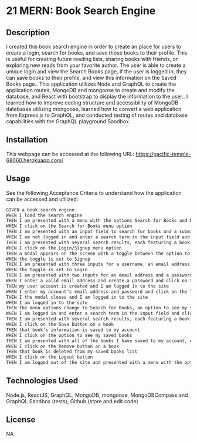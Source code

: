 # 21 MERN: Book Search Engine

## Description

I created this book search engine in order to create an place for users to create a login, search for books, and save those books to their profile. This is useful for creating future reading lists, sharing books with friends, or exploring new reads from your favorite author. The user is able to create a unique login and view the Search Books page, if the user is logged in, they can save books to their profile, and view this information on the Saved Books page.. This application utilizes Node and GraphQL to create the application routes, MongoDB and mongoose to create and modify the database, and React with bootstrap to display the information to the user.. I learned how to improve coding structure and accessibility of MongoDB databases utilizing mongoose, learned how to convert a web application from Express.js to GraphQL, and conducted testing of routes and database capabilities with the GraphQL playground Sandbox.

## Installation

This webpage can be accessed at the following URL: https://pacific-temple-68060.herokuapp.com/

## Usage

See the following Acceptance Criteria to understand how the application can be accessed and utilized:
```md
GIVEN a book search engine
WHEN I load the search engine
THEN I am presented with a menu with the options Search for Books and Login/Signup and an input field to search for books and a submit button
WHEN I click on the Search for Books menu option
THEN I am presented with an input field to search for books and a submit button
WHEN I am not logged in and enter a search term in the input field and click the submit button
THEN I am presented with several search results, each featuring a book’s title, author, description, image, and a link to that book on the Google Books site
WHEN I click on the Login/Signup menu option
THEN a modal appears on the screen with a toggle between the option to log in or sign up
WHEN the toggle is set to Signup
THEN I am presented with three inputs for a username, an email address, and a password, and a signup button
WHEN the toggle is set to Login
THEN I am presented with two inputs for an email address and a password and login button
WHEN I enter a valid email address and create a password and click on the signup button
THEN my user account is created and I am logged in to the site
WHEN I enter my account’s email address and password and click on the login button
THEN I the modal closes and I am logged in to the site
WHEN I am logged in to the site
THEN the menu options change to Search for Books, an option to see my saved books, and Logout
WHEN I am logged in and enter a search term in the input field and click the submit button
THEN I am presented with several search results, each featuring a book’s title, author, description, image, and a link to that book on the Google Books site and a button to save a book to my account
WHEN I click on the Save button on a book
THEN that book’s information is saved to my account
WHEN I click on the option to see my saved books
THEN I am presented with all of the books I have saved to my account, each featuring the book’s title, author, description, image, and a link to that book on the Google Books site and a button to remove a book from my account
WHEN I click on the Remove button on a book
THEN that book is deleted from my saved books list
WHEN I click on the Logout button
THEN I am logged out of the site and presented with a menu with the options Search for Books and Login/Signup and an input field to search for books and a submit button  
```

## Technologies Used

Node.js, ReactJS, GraphQL, MongoDB, mongoose, MongoDBCompass and GraphQL Sandbox (tests), Github (store and edit code)

## License
NA
